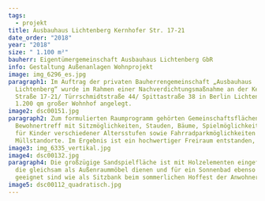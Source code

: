 ```yaml
---
tags:
  - projekt
title: Ausbauhaus Lichtenberg Kernhofer Str. 17-21
date_order: "2018"
year: "2018"
size: " 1.100 m²"
bauherr: Eigentümergemeinschaft Ausbauhaus Lichtenberg GbR
info: Gestaltung Außenanlagen Wohnprojekt
image: img_6296_es.jpg
paragraph1: Im Auftrag der privaten Bauherrengemeinschaft „Ausbauhaus
  Lichtenberg“ wurde im Rahmen einer Nachverdichtungsmaßnahme an der Kernhofer
  Straße 17-21/ Türrschmidtstraße 44/ Spittastraße 38 in Berlin Lichtenberg ein
  1.200 qm großer Wohnhof angelegt.
image2: dsc00151.jpg
paragraph2: Zum formulierten Raumprogramm gehörten Gemeinschaftsflächen für
  Bewohnertreff mit Sitzmöglichkeiten, Stauden, Bäume, Spielmöglichkeiten
  für Kinder verschiedener Altersstufen sowie Fahrradparkmöglichkeiten und
  Müllstandorte. Im Ergebnis ist ein hochwertiger Freiraum entstanden, der alle Bewohnerwünsche integriert.
image3: img_6335_vertikal.jpg
image4: dsc00132.jpg
paragraph4: Die großzügige Sandspielfläche ist mit Holzelementen eingefasst,
  die gleichsam als Außenraummöbel dienen und für ein Sonnenbad ebenso
  geeignet sind wie als Sitzbank beim sommerlichen Hoffest der Anwohner.
image5: dsc00112_quadratisch.jpg
---
```

